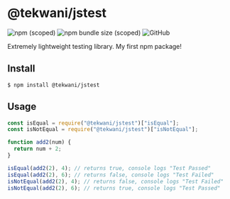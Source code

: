# @tekwani/jstest

![npm (scoped)](https://img.shields.io/npm/v/@tekwani/jstest)
![npm bundle size (scoped)](https://img.shields.io/bundlephobia/min/@tekwani/jstest)
![GitHub](https://img.shields.io/github/license/nickhil-tekwani/jstest)

Extremely lightweight testing library. My first npm package!

## Install

```
$ npm install @tekwani/jstest
```

## Usage

```js
const isEqual = require("@tekwani/jstest")["isEqual"];
const isNotEqual = require("@tekwani/jstest")["isNotEqual"];

function add2(num) {
  return num + 2;
}

isEqual(add2(2), 4); // returns true, console logs "Test Passed"
isEqual(add2(2), 6); // returns false, console logs "Test Failed"
isNotEqual(add2(2), 4); // returns false, console logs "Test Failed"
isNotEqual(add2(2), 6); // returns true, console logs "Test Passed"
```
